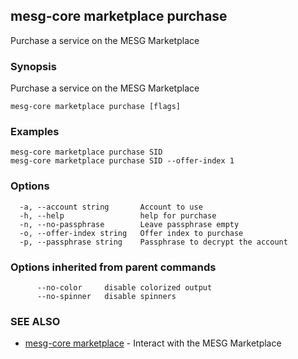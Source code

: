 ## mesg-core marketplace purchase

Purchase a service on the MESG Marketplace

### Synopsis

Purchase a service on the MESG Marketplace

```
mesg-core marketplace purchase [flags]
```

### Examples

```
mesg-core marketplace purchase SID
mesg-core marketplace purchase SID --offer-index 1
```

### Options

```
  -a, --account string       Account to use
  -h, --help                 help for purchase
  -n, --no-passphrase        Leave passphrase empty
  -o, --offer-index string   Offer index to purchase
  -p, --passphrase string    Passphrase to decrypt the account
```

### Options inherited from parent commands

```
      --no-color     disable colorized output
      --no-spinner   disable spinners
```

### SEE ALSO

* [mesg-core marketplace](mesg-core_marketplace.md)	 - Interact with the MESG Marketplace

